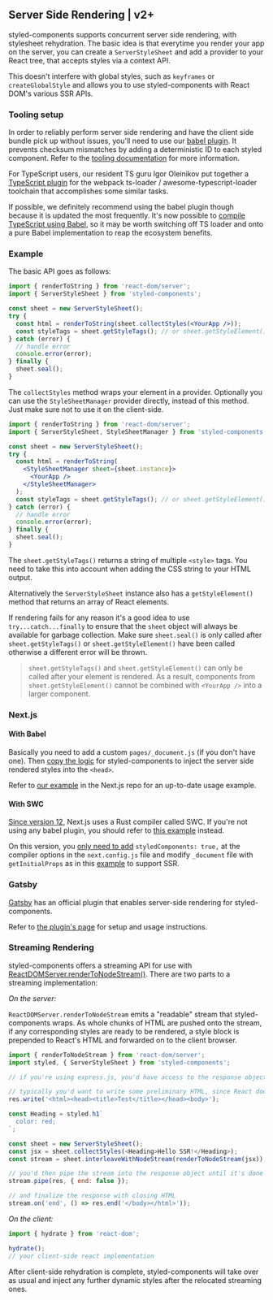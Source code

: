 ## Server Side Rendering | v2+

styled-components supports concurrent server side rendering, with stylesheet rehydration.
The basic idea is that everytime you render your app on the server, you can create
a `ServerStyleSheet` and add a provider to your React tree, that accepts styles
via a context API.

This doesn't interfere with global styles, such as `keyframes` or `createGlobalStyle` and
allows you to use styled-components with React DOM's various SSR APIs.

### Tooling setup

In order to reliably perform server side rendering and have the client side bundle pick up without issues, you'll need to use our [babel plugin](/docs/tooling#babel-plugin). It prevents checksum mismatches by adding a deterministic ID to each styled component. Refer to the [tooling documentation](/docs/tooling#serverside-rendering) for more information.

For TypeScript users, our resident TS guru Igor Oleinikov put together a [TypeScript plugin](/docs/tooling#typescript-plugin) for the webpack ts-loader / awesome-typescript-loader toolchain that accomplishes some similar tasks.

If possible, we definitely recommend using the babel plugin though because it is updated the most frequently. It's now possible to [compile TypeScript using Babel](https://babeljs.io/docs/en/babel-preset-typescript), so it may be worth switching off TS loader and onto a pure Babel implementation to reap the ecosystem benefits.

### Example

The basic API goes as follows:

```jsx
import { renderToString } from 'react-dom/server';
import { ServerStyleSheet } from 'styled-components';

const sheet = new ServerStyleSheet();
try {
  const html = renderToString(sheet.collectStyles(<YourApp />));
  const styleTags = sheet.getStyleTags(); // or sheet.getStyleElement();
} catch (error) {
  // handle error
  console.error(error);
} finally {
  sheet.seal();
}
```

The `collectStyles` method wraps your element in a provider. Optionally you can use
the `StyleSheetManager` provider directly, instead of this method. Just make sure not to
use it on the client-side.

```jsx
import { renderToString } from 'react-dom/server';
import { ServerStyleSheet, StyleSheetManager } from 'styled-components';

const sheet = new ServerStyleSheet();
try {
  const html = renderToString(
    <StyleSheetManager sheet={sheet.instance}>
      <YourApp />
    </StyleSheetManager>
  );
  const styleTags = sheet.getStyleTags(); // or sheet.getStyleElement();
} catch (error) {
  // handle error
  console.error(error);
} finally {
  sheet.seal();
}
```

The `sheet.getStyleTags()` returns a string of multiple `<style>` tags.
You need to take this into account when adding the CSS string to your HTML output.

Alternatively the `ServerStyleSheet` instance also has a `getStyleElement()` method
that returns an array of React elements.

If rendering fails for any reason it's a good idea to use `try...catch...finally` to ensure that the `sheet` object will always be available for garbage collection. Make sure `sheet.seal()` is only called after `sheet.getStyleTags()` or `sheet.getStyleElement()` have been called otherwise a different error will be thrown.

> `sheet.getStyleTags()` and `sheet.getStyleElement()` can only be called after your element is rendered. As a result, components from `sheet.getStyleElement()` cannot be combined with `<YourApp />` into a larger component.

### Next.js

#### With Babel

Basically you need to add a custom `pages/_document.js` (if you don't have one). Then [copy the logic](https://github.com/vercel/next.js/blob/canary/examples/with-styled-components-babel/pages/_document.js) for styled-components to inject the server side rendered styles into the `<head>`.

Refer to [our example](https://github.com/vercel/next.js/tree/canary/examples/with-styled-components-babel) in the Next.js repo for an up-to-date usage example.

#### With SWC

[Since version 12](https://nextjs.org/blog/next-12), Next.js uses a Rust compiler called SWC. If you're not using any babel plugin, you should refer to [this example](https://github.com/vercel/next.js/tree/canary/examples/with-styled-components) instead.

On this version, you [only need to add](https://github.com/vercel/next.js/blob/canary/examples/with-styled-components/next.config.js) `styledComponents: true,` at the compiler options in the `next.config.js` file and modify `_document` file with `getInitialProps` as in this [example](https://github.com/vercel/next.js/blob/canary/examples/with-styled-components/pages/_document.tsx) to support SSR.

### Gatsby

[Gatsby](https://www.gatsbyjs.org/) has an official plugin that enables server-side rendering for styled-components.

Refer to [the plugin's page](https://www.gatsbyjs.org/packages/gatsby-plugin-styled-components/) for setup and usage instructions.

### Streaming Rendering

styled-components offers a streaming API for use with [ReactDOMServer.renderToNodeStream()](https://reactjs.org/docs/react-dom-server.html#rendertonodestream). There are two parts to a streaming implementation:

_On the server:_

`ReactDOMServer.renderToNodeStream` emits a "readable" stream that styled-components wraps. As whole chunks of HTML are pushed onto the stream, if any corresponding styles are ready to be rendered, a style block is prepended to React's HTML and forwarded on to the client browser.

```js
import { renderToNodeStream } from 'react-dom/server';
import styled, { ServerStyleSheet } from 'styled-components';

// if you're using express.js, you'd have access to the response object "res"

// typically you'd want to write some preliminary HTML, since React doesn't handle this
res.write('<html><head><title>Test</title></head><body>');

const Heading = styled.h1`
  color: red;
`;

const sheet = new ServerStyleSheet();
const jsx = sheet.collectStyles(<Heading>Hello SSR!</Heading>);
const stream = sheet.interleaveWithNodeStream(renderToNodeStream(jsx));

// you'd then pipe the stream into the response object until it's done
stream.pipe(res, { end: false });

// and finalize the response with closing HTML
stream.on('end', () => res.end('</body></html>'));
```

_On the client:_

```js
import { hydrate } from 'react-dom';

hydrate();
// your client-side react implementation
```

After client-side rehydration is complete, styled-components will take over as usual and inject any further dynamic styles after the relocated streaming ones.
